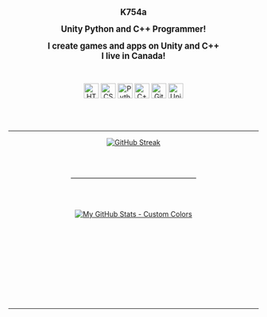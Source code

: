 <p align="center">
  <strong><big>K754a</big></strong>
</p>

<p align="center">
  <strong><big>Unity Python and C++ Programmer!</big></strong>
</p>

<p align="center">
  <strong><big>I create games and apps on Unity and C++</big></strong><br>
  <strong><big>I live in Canada!</big></strong>
</p>


<br>
<p align="center">
  <img alt="HTML" width="30px" src="https://cdn.jsdelivr.net/gh/devicons/devicon/icons/html5/html5-plain.svg" />
  <img alt="CSS" width="30px" src="https://cdn.jsdelivr.net/gh/devicons/devicon/icons/css3/css3-plain.svg" />
  <img alt="Python" width="30px" src="https://cdn.jsdelivr.net/gh/devicons/devicon/icons/python/python-plain.svg" />
  <img alt="C++" width="30px" src="https://upload.wikimedia.org/wikipedia/commons/thumb/1/18/ISO_C%2B%2B_Logo.svg/1822px-ISO_C%2B%2B_Logo.svg.png" />
  <img alt="GitHub" width="30px" src="https://upload.wikimedia.org/wikipedia/commons/thumb/c/c2/GitHub_Invertocat_Logo.svg/1200px-GitHub_Invertocat_Logo.svg.png" />
   <img alt="Unity" width="30px" src="[https://upload.wikimedia.org/wikipedia/commons/thumb/c/c2/GitHub_Invertocat_Logo.svg/1200px-GitHub_Invertocat_Logo.svg.png](https://www.google.com/imgres?q=transparent%20unity%20logo&imgurl=https%3A%2F%2Fassets.stickpng.com%2Fimages%2F62e131df7fe3599fdd46ecb3.png&imgrefurl=https%3A%2F%2Fwww.stickpng.com%2Fimg%2Ficons-logos-emojis%2Ftech-companies%2Funity-new-logo&docid=UfN_BRaTtAaNYM&tbnid=7Zuh3g6fumv5sM&vet=12ahUKEwj4-dGZ5LmHAxULMjQIHfc8A2MQM3oECGYQAA..i&w=512&h=512&hcb=2&ved=2ahUKEwj4-dGZ5LmHAxULMjQIHfc8A2MQM3oECGYQAA)" />
</p>
<br><br>

---

<div style="text-align: center;">

  <a href="https://git.io/streak-stats">
    <p align="center">
         <img src="https://streak-stats.demolab.com?user=K754a&hide_border=true&date_format=M%20j%5B%2C%20Y%5D&dates=EBEBEB&border=EB5454&stroke=EBEBEB00&ring=EBA539&fire=EB7026&currStreakNum=EBEBEB&sideNums=EBEBEB&currStreakLabel=EBEBEB&sideLabels=FFFFFF&excludeDaysLabel=EBEBEB&background=0D111700" alt="GitHub Streak" />
    </p>
  </a>

  <br><br>

  <hr style="border: 1px solid #EBEBEB; width: 50%; margin: 0 auto;"/>

  <br><br>

  <p align="center">
     <a href="https://github-readme-stats.vercel.app/api?username=k754a&show_icons=true&theme=transparent&bg_color=00000000&title_color=ffffff&text_color=ffffff&icon_color=ffffff&ring_color=EBA539&stroke_color=EB7026&hide_border=true">
    <img src="https://github-readme-stats.vercel.app/api?username=k754a&show_icons=true&theme=transparent&bg_color=00000000&title_color=ffffff&text_color=ffffff&icon_color=ffffff&ring_color=EBA539&stroke_color=EB7026&hide_border=true" alt="My GitHub Stats - Custom Colors" />
  <br><br>

</div>

<br><br><br><br><br><br><br><br>

---
